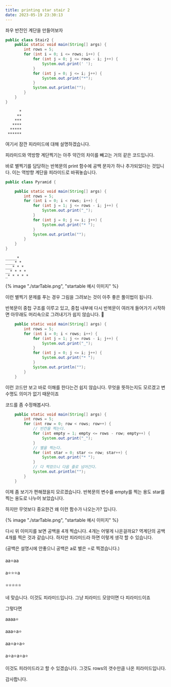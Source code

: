 ```yaml
---
title: printing star stair 2
date: 2023-05-19 23:30:13
---
```


좌우 반전인 계단을 만들어보자

```java
public class Stair2 {
	public static void main(String[] args) {
		int rows = 5;
		for (int i = 0; i <= rows; i++) {
			for (int j = 0; j <= rows - i; j++) {
				System.out.print(' ');
			}
			for (int j = 0; j <= i; j++) {
				System.out.print("*");
			}
			System.out.println("");
		}
	}
}
```

```shell
      *
     **
    ***
   ****
  *****
 ******
```


여기서 잠깐 피라미드에 대해 설명하겠습니다.

피라미드와 역방향 계단찍기는 아주 약간의 차이를 빼고는 거의 같은 코드입니다.

바로 별찍기를 담당하는 반복문의 print 함수에 공백 문자가 하나 추가되었다는 것입니다.
이는 역방향 계단을 피라미드로 바꿔놓습니다.

```java
public class Pyramid {

	public static void main(String[] args) {
		int rows = 5;
		for (int i = 0; i < rows; i++) {
			for (int j = 1; j <= rows - i; j++) {
				System.out.print("_");
			}
			for (int j = 0; j <= i; j++) {
				System.out.print("* ");
			}
			System.out.println("");
		}
	}
}
```

```
_____* 
____* * 
___* * * 
__* * * * 
_* * * * * 
```

{% image "./starTable.png", "startable 예시 이미지" %}

이런 별찍기 문제를 푸는 경우 그림을 그려보는 것이 아주 좋은 풀이법이 됩니다.


반복문이 중첩 구조를 이루고 있고, 
중첩 내부에 다시 반복문이 여러개 들어가기 시작하면 아무래도 머리속으로 
그려내기가 쉽지 않습니다. 🤯

```java
	public static void main(String[] args) {
		int rows = 5;
		for (int i = 0; i < rows; i++) {
			for (int j = 1; j <= rows - i; j++) {
				System.out.print("_");
			}
			for (int j = 0; j <= i; j++) {
				System.out.print("* ");
			}
			System.out.println("");
		}
	}

```
이런 코드만 보고 바로 이해를 한다는건 쉽지 않습니다.
무엇을 뜻하는지도 모르겠고 변수명도 의미가 없기 때문이죠

코드를 좀 수정해봅시다.

```java
	public static void main(String[] args) {
		int rows = 5;
		for (int row = 0; row < rows; row++) {
			// 빈칸을 찍는다.
			for (int empty = 1; empty <= rows - row; empty++) {
				System.out.print("_");
			}
			// 별을 찍는다.
			for (int star = 0; star <= row; star++) {
				System.out.print("* ");
			}
			// 다 찍었으니 다음 줄로 넘어간다.
			System.out.println("");
		}
	}
```
이제 좀 보기가 편해졌을지 모르겠습니다. 반복문의 변수를 empty를 찍는 용도
star를 찍는 용도로 나누어 보았습니다.

하지만 무엇보다 중요한건 왜 이런 함수가 나오는가? 입니다. 


{% image "./starTable.png", "startable 예시 이미지" %}

다시 위 이미지를 보면 공백을 4개 찍습니다. 
4개는 어떻게 나온걸까요? 역계단의 공백 4개를 찍은 것과 같습니다.
하지만 피라미드라 하면 이렇게 생각 할 수 있습니다.

(공백은 설명시에 안좋으니 공백은 a로 별은 ⭐️로 찍겠습니다.)

aa⭐️aa

a⭐️⭐️⭐️a

⭐️⭐️⭐️⭐️⭐️

네 맞습니다. 이것도 피라미드입니다. 그냥 피라미드 모양이면 다 피라미드이죠

그렇다면

aaaa⭐️ 

aaa⭐️a⭐️ 

aa⭐️a⭐️a⭐️

a⭐️a⭐️a⭐️a⭐️

이것도 피라미드라고 할 수 있겠습니다.
그것도 rows의 갯수만큼 나온 피라미드입니다.

감사합니다.